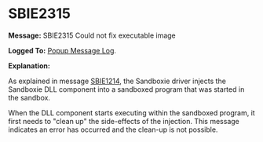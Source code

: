 # SBIE2315


**Message:** SBIE2315 Could not fix executable image

**Logged To:** [Popup Message Log](PopupMessageLog.md).

**Explanation:**

As explained in message [SBIE1214](SBIE1214.md), the Sandboxie driver injects the Sandboxie DLL component into a sandboxed program that was started in the sandbox.

When the DLL component starts executing within the sandboxed program, it first needs to "clean up" the side-effects of the injection. This message indicates an error has occurred and the clean-up is not possible.
